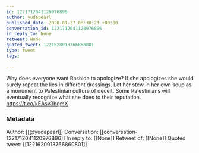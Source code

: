 ```yaml
---
id: 1221712041120976896
author: yudapearl
published_date: 2020-01-27 08:30:23 +00:00
conversation_id: 1221712041120976896
in_reply_to: None
retweet: None
quoted_tweet: 1221620013766860801
type: tweet
tags:

---
```


Why does everyone want Rashida to apologize? If she apologizes she would surely repeat the lies in different dressings. Let her stew in her own soup as a monument to Palestinian culture of deceit. Some Palestinians will eventually recognize what she does to their reputation. https://t.co/kEAsv3bqmX

### Metadata

Author: [[@yudapearl]]
Conversation: [[conversation-1221712041120976896]]
In reply to: [[None]]
Retweet of: [[None]]
Quoted tweet: [[1221620013766860801]]
